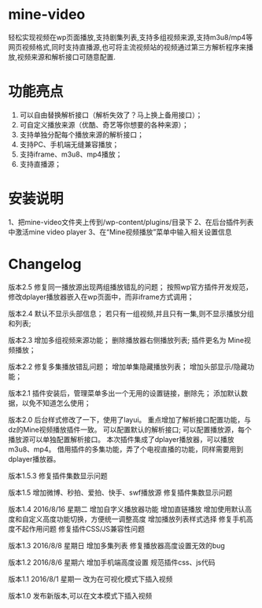 # mine-video
轻松实现视频在wp页面播放,支持剧集列表,支持多组视频来源,支持m3u8/mp4等网页视频格式,同时支持直播源,也可将主流视频站的视频通过第三方解析程序来播放,视频来源和解析接口可随意配置.

# 功能亮点
1. 可以自由替换解析接口（解析失效了？马上换上备用接口）；
2. 可自定义播放来源（优酷、奇艺等你想要的各种来源）；
3. 支持单独分配每个播放来源的解析接口；
4. 支持PC、手机端无缝兼容播放；
5. 支持iframe、m3u8、mp4播放；
6. 支持直播源；

# 安装说明
1、把mine-video文件夹上传到/wp-content/plugins/目录下
2、在后台插件列表中激活mine video player
3、在“Mine视频播放”菜单中输入相关设置信息

# Changelog
版本2.5
	修复同一播放源出现两组播放错乱的问题；
	按照wp官方插件开发规范，修改dplayer播放器嵌入在wp页面中，而非iframe方式调用；

版本2.4
	默认不显示头部信息；
	若只有一组视频,并且只有一集,则不显示播放分组和列表;

版本2.3
	增加多组视频来源功能；
	删除播放器右侧播放列表;
	插件更名为 Mine视频播放；

版本2.2
	修复多集播放错乱问题；
	增加单集隐藏播放列表；
	增加头部显示/隐藏功能；

版本2.1
	插件安装后，管理菜单多出一个无用的设置链接，删除先；
	添加默认数据，以免不知道怎么使用；

版本2.0
	后台样式修改了一下，使用了layui。
	重点增加了解析接口配置功能，与dz的Mine视频播放插件一致。
	可以配置默认的解析接口;
	可以配置播放源，每个播放源可以单独配置解析接口。
	本次插件集成了dplayer播放器，可以播放m3u8、mp4。
	借用插件的多集功能，弄了个电视直播的功能，同样需要用到dplayer播放器。

版本1.5.3
	修复插件集数显示问题

版本1.5
	增加微博、秒拍、爱拍、快手、swf播放源
	修复插件集数显示问题

版本1.4 2016/8/16 星期二
	增加自字义播放器功能
	增加直链播放
	增加使用默认高度和自定义高度功能切换，方便统一调整高度
	增加播放列表样式选择
	修复手机高度不起作用问题
	修复插件CSS/JS兼容性问题

版本1.3	2016/8/8 星期日
	增加多集列表
	修复播放器高度设置无效的bug

版本1.2 2016/8/6 星期六
	增加手机端高度设置
	规范插件css、js代码

版本1.1	2016/8/1 星期一
	改为在可视化模式下插入视频

版本1.0
	发布新版本,可以在文本模式下插入视频

